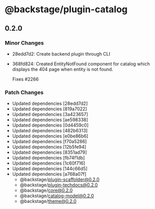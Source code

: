 # @backstage/plugin-catalog

## 0.2.0
### Minor Changes

- 28edd7d2: Create backend plugin through CLI
- 368fd824: Created EntityNotFound component for catalog which displays the 404 page when entity is not found.
  
  Fixes #2266

### Patch Changes

- Updated dependencies [28edd7d2]
- Updated dependencies [819a7022]
- Updated dependencies [3a423657]
- Updated dependencies [ae598338]
- Updated dependencies [0d4459c0]
- Updated dependencies [482b6313]
- Updated dependencies [e0be86b6]
- Updated dependencies [f70a5286]
- Updated dependencies [12b5fe94]
- Updated dependencies [8351ad79]
- Updated dependencies [fb74f1db]
- Updated dependencies [1c60f716]
- Updated dependencies [144c66d5]
- Updated dependencies [a768a07f]
  - @backstage/plugin-scaffolder@0.2.0
  - @backstage/plugin-techdocs@0.2.0
  - @backstage/core@0.2.0
  - @backstage/catalog-model@0.2.0
  - @backstage/theme@0.2.0
